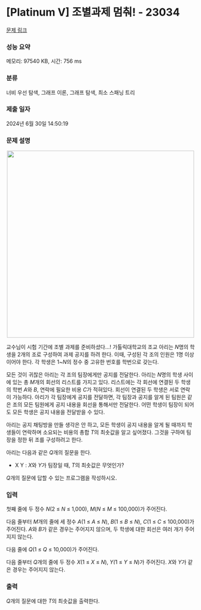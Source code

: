 # [Platinum V] 조별과제 멈춰! - 23034 

[문제 링크](https://www.acmicpc.net/problem/23034) 

### 성능 요약

메모리: 97540 KB, 시간: 756 ms

### 분류

너비 우선 탐색, 그래프 이론, 그래프 탐색, 최소 스패닝 트리

### 제출 일자

2024년 6월 30일 14:50:19

### 문제 설명

<p style="text-align: center;"><img alt="" src="https://upload.acmicpc.net/2949c980-da11-4575-8cd9-39b0372e783e/-/preview/" style="height: 500px; width: 500px;"></p>

<p>교수님이 시험 기간에 조별 과제를 준비하셨다...! 가톨릭대학교의 조교 아리는 <em>N</em>명의 학생을 2개의 조로 구성하여 과제 공지를 하려 한다. 이때, 구성된 각 조의 인원은 1명 이상이어야 한다. 각 학생은 1~<em>N</em>의 정수 중 고유한 번호를 학번으로 갖는다.</p>

<p>모든 것이 귀찮은 아리는 각 조의 팀장에게만 공지를 전달한다. 아리는 <em>N</em>명의 학생 사이에 있는 총 <em>M</em>개의 회선의 리스트를 가지고 있다. 리스트에는 각 회선에 연결된 두 학생의 학번 <em>A</em>와 <em>B</em>, 연락에 필요한 비용 <em>C</em>가 적혀있다. 회선이 연결된 두 학생은 서로 연락이 가능하다. 아리가 각 팀장에게 공지를 전달하면, 각 팀장과 공지를 알게 된 팀원은 같은 조의 모든 팀원에게 공지 내용을 회선을 통해서만 전달한다. 어떤 학생이 팀장이 되어도 모든 학생은 공지 내용을 전달받을 수 있다.</p>

<p>아리는 공지 채팅방을 만들 생각은 안 하고, 모든 학생이 공지 내용을 알게 될 때까지 학생들이 연락하며 소요되는 비용의 총합 <em>T</em>의 최솟값을 알고 싶어졌다. 그것을 구하여 팀장을 정한 뒤 조를 구성하려고 한다.</p>

<p>아리는 다음과 같은<em> Q</em>개의 질문을 한다.</p>

<ul>
	<li>X Y : <em>X</em>와 <em>Y</em>가 팀장일 때, <em>T</em>의 최솟값은 무엇인가?</li>
</ul>

<p><em>Q</em>개의 질문에 답할 수 있는 프로그램을 작성하시오.</p>

### 입력 

 <p>첫째 줄에 두 정수 <em>N</em>(2 ≤ <em>N</em> ≤ 1,000), <em>M</em>(<em>N</em> ≤ <em>M</em> ≤ 100,000)가 주어진다.</p>

<p>다음 줄부터 <em>M</em>개의 줄에 세 정수 <em>A</em>(1 ≤ <em>A</em> ≤ <em>N</em>), <em>B</em>(1 ≤ <em>B</em> ≤ <em>N</em>), <em>C</em>(1 ≤ <em>C</em> ≤ 100,000)가 주어진다. <em>A</em>와 <em>B</em>가 같은 경우는 주어지지 않으며, 두 학생에 대한 회선은 여러 개가 주어지지 않는다.</p>

<p>다음 줄에 <em>Q</em>(1 ≤ <em>Q</em> ≤ 10,000)가 주어진다.</p>

<p>다음 줄부터 <em>Q</em>개의 줄에 두 정수 <em>X</em>(1 ≤ <em>X</em> ≤ <em>N</em>), <em>Y(</em>1 ≤ <em>Y</em> ≤ <em>N</em>)가 주어진다. <em>X</em>와 <em>Y</em>가 같은 경우는 주어지지 않는다.</p>

### 출력 

 <p><em>Q</em>개의 질문에 대한 <em>T</em>의 최솟값을 출력한다.</p>

